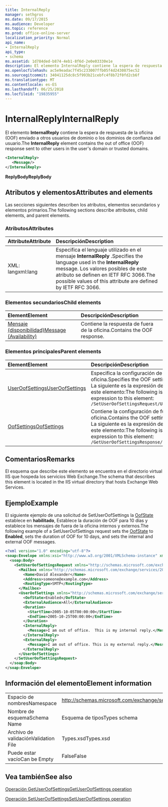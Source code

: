 ```yaml
---
title: InternalReply
manager: sethgros
ms.date: 09/17/2015
ms.audience: Developer
ms.topic: reference
ms.prod: office-online-server
localization_priority: Normal
api_name:
- InternalReply
api_type:
- schema
ms.assetid: 1d784ded-b874-4eb1-8f6d-2e0e03330e1e
description: El elemento InternalReply contiene la espera de respuesta de la oficina (OOF) enviado a otros usuarios de dominio o los dominios de confianza del usuario.
ms.openlocfilehash: ac5e9eadac7f45c233007ffb05f4d2430875ec52
ms.sourcegitcommit: 34041125dc8c5f993b21cebfc4f8b72f0fd2cb6f
ms.translationtype: MT
ms.contentlocale: es-ES
ms.lasthandoff: 06/25/2018
ms.locfileid: "19835955"
---
```

# <a name="internalreply"></a><span data-ttu-id="629ef-103">InternalReply</span><span class="sxs-lookup"><span data-stu-id="629ef-103">InternalReply</span></span>

<span data-ttu-id="629ef-104">El elemento **InternalReply** contiene la espera de respuesta de la oficina (OOF) enviado a otros usuarios de dominio o los dominios de confianza del usuario.</span><span class="sxs-lookup"><span data-stu-id="629ef-104">The **InternalReply** element contains the out of office (OOF) response sent to other users in the user's domain or trusted domains.</span></span> 
  
```XML
<InternalReply>
   <Message/> 
</InternalReply>
```

 <span data-ttu-id="629ef-105">**ReplyBody**</span><span class="sxs-lookup"><span data-stu-id="629ef-105">**ReplyBody**</span></span>
## <a name="attributes-and-elements"></a><span data-ttu-id="629ef-106">Atributos y elementos</span><span class="sxs-lookup"><span data-stu-id="629ef-106">Attributes and elements</span></span>

<span data-ttu-id="629ef-107">Las secciones siguientes describen los atributos, elementos secundarios y elementos primarios.</span><span class="sxs-lookup"><span data-stu-id="629ef-107">The following sections describe attributes, child elements, and parent elements.</span></span>
  
### <a name="attributes"></a><span data-ttu-id="629ef-108">Atributos</span><span class="sxs-lookup"><span data-stu-id="629ef-108">Attributes</span></span>

|<span data-ttu-id="629ef-109">**Attribute**</span><span class="sxs-lookup"><span data-stu-id="629ef-109">**Attribute**</span></span>|<span data-ttu-id="629ef-110">**Descripción**</span><span class="sxs-lookup"><span data-stu-id="629ef-110">**Description**</span></span>|
|:-----|:-----|
|<span data-ttu-id="629ef-111">XML: lang</span><span class="sxs-lookup"><span data-stu-id="629ef-111">xml:lang</span></span>  <br/> |<span data-ttu-id="629ef-112">Especifica el lenguaje utilizado en el mensaje **InternalReply** .</span><span class="sxs-lookup"><span data-stu-id="629ef-112">Specifies the language used in the **InternalReply** message.</span></span> <span data-ttu-id="629ef-113">Los valores posibles de este atributo se definen en IETF RFC 3066.</span><span class="sxs-lookup"><span data-stu-id="629ef-113">The possible values of this attribute are defined by IETF RFC 3066.</span></span>  <br/> |
   
### <a name="child-elements"></a><span data-ttu-id="629ef-114">Elementos secundarios</span><span class="sxs-lookup"><span data-stu-id="629ef-114">Child elements</span></span>

|<span data-ttu-id="629ef-115">**Element**</span><span class="sxs-lookup"><span data-stu-id="629ef-115">**Element**</span></span>|<span data-ttu-id="629ef-116">**Descripción**</span><span class="sxs-lookup"><span data-stu-id="629ef-116">**Description**</span></span>|
|:-----|:-----|
|[<span data-ttu-id="629ef-117">Mensaje (disponibilidad)</span><span class="sxs-lookup"><span data-stu-id="629ef-117">Message (Availability)</span></span>](message-availability.md) <br/> |<span data-ttu-id="629ef-118">Contiene la respuesta de fuera de la oficina.</span><span class="sxs-lookup"><span data-stu-id="629ef-118">Contains the OOF response.</span></span>  <br/> |
   
### <a name="parent-elements"></a><span data-ttu-id="629ef-119">Elementos principales</span><span class="sxs-lookup"><span data-stu-id="629ef-119">Parent elements</span></span>

|<span data-ttu-id="629ef-120">**Element**</span><span class="sxs-lookup"><span data-stu-id="629ef-120">**Element**</span></span>|<span data-ttu-id="629ef-121">**Descripción**</span><span class="sxs-lookup"><span data-stu-id="629ef-121">**Description**</span></span>|
|:-----|:-----|
|[<span data-ttu-id="629ef-122">UserOofSettings</span><span class="sxs-lookup"><span data-stu-id="629ef-122">UserOofSettings</span></span>](useroofsettings.md) <br/> |<span data-ttu-id="629ef-123">Especifica la configuración de fuera de la oficina.</span><span class="sxs-lookup"><span data-stu-id="629ef-123">Specifies the OOF settings.</span></span>  <br/> <span data-ttu-id="629ef-124">La siguiente es la expresión de XPath para este elemento:</span><span class="sxs-lookup"><span data-stu-id="629ef-124">The following is the XPath expression to this element:</span></span>  <br/>  `/SetUserOofSettingsRequest/UserOofSettings` <br/> |
|[<span data-ttu-id="629ef-125">OofSettings</span><span class="sxs-lookup"><span data-stu-id="629ef-125">OofSettings</span></span>](oofsettings.md) <br/> |<span data-ttu-id="629ef-126">Contiene la configuración de fuera de la oficina.</span><span class="sxs-lookup"><span data-stu-id="629ef-126">Contains the OOF settings.</span></span>  <br/> <span data-ttu-id="629ef-127">La siguiente es la expresión de XPath para este elemento:</span><span class="sxs-lookup"><span data-stu-id="629ef-127">The following is the XPath expression to this element:</span></span>  <br/>  `/GetUserOofSettingsResponse/OofSettings` <br/> |
   
## <a name="remarks"></a><span data-ttu-id="629ef-128">Comentarios</span><span class="sxs-lookup"><span data-stu-id="629ef-128">Remarks</span></span>

<span data-ttu-id="629ef-129">El esquema que describe este elemento se encuentra en el directorio virtual IIS que hospeda los servicios Web Exchange.</span><span class="sxs-lookup"><span data-stu-id="629ef-129">The schema that describes this element is located in the IIS virtual directory that hosts Exchange Web Services.</span></span>
  
## <a name="example"></a><span data-ttu-id="629ef-130">Ejemplo</span><span class="sxs-lookup"><span data-stu-id="629ef-130">Example</span></span>

<span data-ttu-id="629ef-131">El siguiente ejemplo de una solicitud de SetUserOofSettings la [OofState](oofstate.md) establece en **habilitado**, Establece la duración de OOF para 10 días y establece los mensajes de fuera de la oficina internos y externos.</span><span class="sxs-lookup"><span data-stu-id="629ef-131">The following example of a SetUserOofSettings request sets the [OofState](oofstate.md) to **Enabled**, sets the duration of OOF for 10 days, and sets the internal and external OOF messages.</span></span>
  
```XML
<?xml version="1.0" encoding="utf-8"?>
<soap:Envelope xmlns:xsi="http://www.w3.org/2001/XMLSchema-instance" xmlns:xsd="http://www.w3.org/2001/XMLSchema" xmlns:soap="http://schemas.xmlsoap.org/soap/envelope/">
  <soap:Body>
    <SetUserOofSettingsRequest xmlns="http://schemas.microsoft.com/exchange/services/2006/messages">
      <Mailbox xmlns="http://schemas.microsoft.com/exchange/services/2006/types">
        <Name>David Alexander</Name>
        <Address>someone@example.com</Address>
        <RoutingType>SMTP</RoutingType>
      </Mailbox>
      <UserOofSettings xmlns="http://schemas.microsoft.com/exchange/services/2006/types">
        <OofState>Enabled</OofState>
        <ExternalAudience>All</ExternalAudience>
        <Duration>
          <StartTime>2005-10-05T00:00:00</StartTime>
          <EndTime>2005-10-25T00:00:00</EndTime>
        </Duration>
        <InternalReply>
          <Message>I am out of office.  This is my internal reply.</Message>
        </InternalReply>
        <ExternalReply>
          <Message>I am out of office. This is my external reply.</Message>
        </ExternalReply>
      </UserOofSettings>
    </SetUserOofSettingsRequest>
  </soap:Body>
</soap:Envelope>
```

## <a name="element-information"></a><span data-ttu-id="629ef-132">Información del elemento</span><span class="sxs-lookup"><span data-stu-id="629ef-132">Element information</span></span>

|||
|:-----|:-----|
|<span data-ttu-id="629ef-133">Espacio de nombres</span><span class="sxs-lookup"><span data-stu-id="629ef-133">Namespace</span></span>  <br/> |http://schemas.microsoft.com/exchange/services/2006/types  <br/> |
|<span data-ttu-id="629ef-134">Nombre de esquema</span><span class="sxs-lookup"><span data-stu-id="629ef-134">Schema Name</span></span>  <br/> |<span data-ttu-id="629ef-135">Esquema de tipos</span><span class="sxs-lookup"><span data-stu-id="629ef-135">Types schema</span></span>  <br/> |
|<span data-ttu-id="629ef-136">Archivo de validación</span><span class="sxs-lookup"><span data-stu-id="629ef-136">Validation File</span></span>  <br/> |<span data-ttu-id="629ef-137">Types.xsd</span><span class="sxs-lookup"><span data-stu-id="629ef-137">Types.xsd</span></span>  <br/> |
|<span data-ttu-id="629ef-138">Puede estar vacío</span><span class="sxs-lookup"><span data-stu-id="629ef-138">Can be Empty</span></span>  <br/> |<span data-ttu-id="629ef-139">False</span><span class="sxs-lookup"><span data-stu-id="629ef-139">False</span></span>  <br/> |
   
## <a name="see-also"></a><span data-ttu-id="629ef-140">Vea también</span><span class="sxs-lookup"><span data-stu-id="629ef-140">See also</span></span>



[<span data-ttu-id="629ef-141">Operación GetUserOofSettings</span><span class="sxs-lookup"><span data-stu-id="629ef-141">GetUserOofSettings operation</span></span>](getuseroofsettings-operation.md)
  
[<span data-ttu-id="629ef-142">Operación SetUserOofSettings</span><span class="sxs-lookup"><span data-stu-id="629ef-142">SetUserOofSettings operation</span></span>](setuseroofsettings-operation.md)

